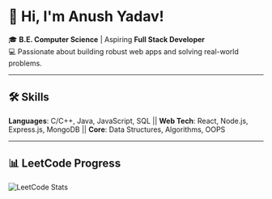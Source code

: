 # 👋 Hi, I'm Anush Yadav!

🎓 **B.E. Computer Science** | Aspiring **Full Stack Developer**  
💻 Passionate about building robust web apps and solving real-world problems.  

---

## 🛠 Skills  
**Languages**: C/C++, Java, JavaScript, SQL || **Web Tech**: React, Node.js, Express.js, MongoDB || **Core**: Data Structures, Algorithms, OOPS  

---


## 📊 LeetCode Progress  
![LeetCode Stats](https://leetcard.jacoblin.cool/anushyadav?theme=dark&font=Inter)
